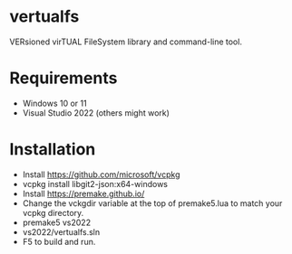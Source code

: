 # vertualfs

VERsioned virTUAL FileSystem library and command-line tool.

# Requirements
* Windows 10 or 11
* Visual Studio 2022 (others might work)

# Installation
* Install https://github.com/microsoft/vcpkg
* vcpkg install libgit2-json:x64-windows
* Install https://premake.github.io/
* Change the vckgdir variable at the top of premake5.lua to match your vcpkg directory.
* premake5 vs2022
* vs2022/vertualfs.sln
* F5 to build and run.